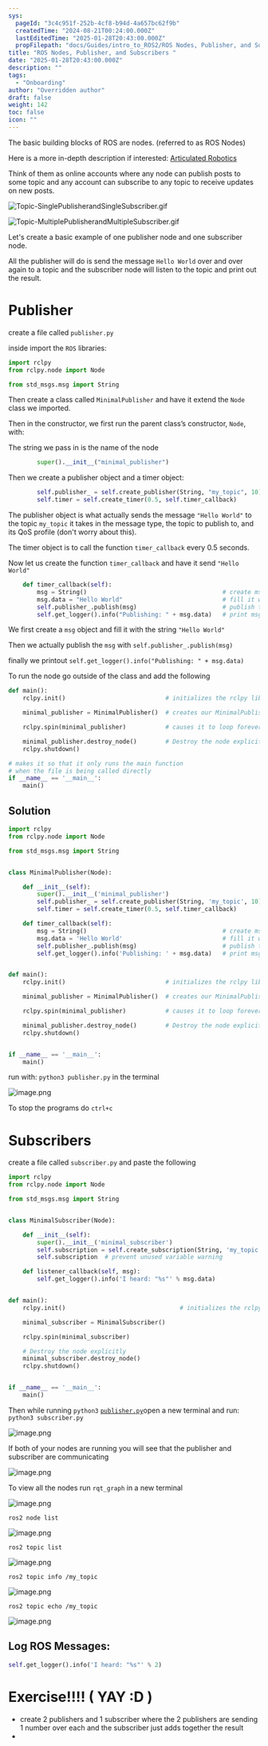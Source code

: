 ```yaml
---
sys:
  pageId: "3c4c951f-252b-4cf8-b94d-4a657bc62f9b"
  createdTime: "2024-08-21T00:24:00.000Z"
  lastEditedTime: "2025-01-28T20:43:00.000Z"
  propFilepath: "docs/Guides/intro_to_ROS2/ROS Nodes, Publisher, and Subscribers .md"
title: "ROS Nodes, Publisher, and Subscribers "
date: "2025-01-28T20:43:00.000Z"
description: ""
tags:
  - "Onboarding"
author: "Overridden author"
draft: false
weight: 142
toc: false
icon: ""
---
```


The basic building blocks of ROS are nodes. (referred to as ROS Nodes)

Here is a more in-depth description if interested: [Articulated Robotics](https://articulatedrobotics.xyz/tutorials/ready-for-ros/ros-overview#2-nodes)

Think of them as online accounts where any node can publish posts to some topic and any account can subscribe to any topic to receive updates on new posts.

![Topic-SinglePublisherandSingleSubscriber.gif](https://docs.ros.org/en/humble/_images/Topic-SinglePublisherandSingleSubscriber.gif)

![Topic-MultiplePublisherandMultipleSubscriber.gif](https://docs.ros.org/en/humble/_images/Topic-MultiplePublisherandMultipleSubscriber.gif)

Let's create a basic example of one publisher node and one subscriber node.

All the publisher will do is send the message `Hello World` over and over again to a topic and the subscriber node will listen to the topic and print out the result.

# Publisher

create a file called `publisher.py` 

inside import the `ROS` libraries:

```python
import rclpy
from rclpy.node import Node

from std_msgs.msg import String
```

Then create a class called `MinimalPublisher` and have it extend the `Node` class we imported.

Then in the constructor, we first run the parent class’s constructor, `Node`, with:

The string we pass in is the name of the node

```python
        super().__init__("minimal_publisher")
```

Then we create a publisher object and a timer object:

```python
        self.publisher_ = self.create_publisher(String, "my_topic", 10)
        self.timer = self.create_timer(0.5, self.timer_callback)
```

The publisher object is what actually sends the message `"Hello World"` to the topic `my_topic` it takes in the message type, the topic to publish to, and its QoS profile (don't worry about this).

The timer object is to call the function `timer_callback` every 0.5 seconds.

Now let us create the function `timer_callback` and have it send `"Hello World"`

```python
    def timer_callback(self):
        msg = String()                                      # create msg object
        msg.data = "Hello World"                            # fill it with data
        self.publisher_.publish(msg)                        # publish the message
        self.get_logger().info("Publishing: " + msg.data)   # print msg
```

We first create a `msg` object and fill it with the string `"Hello World"`

Then we actually publish the `msg` with `self.publisher_.publish(msg)`

finally we printout `self.get_logger().info("Publishing: " + msg.data)`

To run the node go outside of the class and add the following

```python
def main():
    rclpy.init()                            # initializes the rclpy library

    minimal_publisher = MinimalPublisher()  # creates our MinimalPublisher object

    rclpy.spin(minimal_publisher)           # causes it to loop forever

    minimal_publisher.destroy_node()        # Destroy the node explicitly
    rclpy.shutdown()

# makes it so that it only runs the main function
# when the file is being called directly
if __name__ == '__main__': 
    main()
```

## Solution

```python
import rclpy
from rclpy.node import Node

from std_msgs.msg import String


class MinimalPublisher(Node):

    def __init__(self):
        super().__init__('minimal_publisher')
        self.publisher_ = self.create_publisher(String, 'my_topic', 10)
        self.timer = self.create_timer(0.5, self.timer_callback)

    def timer_callback(self):
        msg = String()                                      # create msg object
        msg.data = 'Hello World'                            # fill it with data
        self.publisher_.publish(msg)                        # publish the message
        self.get_logger().info('Publishing: ' + msg.data)   # print msg


def main():
    rclpy.init()                            # initializes the rclpy library

    minimal_publisher = MinimalPublisher()  # creates our MinimalPublisher object

    rclpy.spin(minimal_publisher)           # causes it to loop forever

    minimal_publisher.destroy_node()        # Destroy the node explicitly
    rclpy.shutdown()


if __name__ == '__main__':
    main()
```

run with: `python3 publisher.py` in the terminal

![image.png](https://prod-files-secure.s3.us-west-2.amazonaws.com/d518164a-d88e-44d1-a4ee-3adb3bd8bce0/9214accb-ad5b-44f1-a31c-b3167c59138b/image.png?X-Amz-Algorithm=AWS4-HMAC-SHA256&X-Amz-Content-Sha256=UNSIGNED-PAYLOAD&X-Amz-Credential=ASIAZI2LB466Q6OQQP4U%2F20250227%2Fus-west-2%2Fs3%2Faws4_request&X-Amz-Date=20250227T220736Z&X-Amz-Expires=3600&X-Amz-Security-Token=IQoJb3JpZ2luX2VjEEYaCXVzLXdlc3QtMiJHMEUCIQDtXxwtfk%2BkN3Lz5985%2Bkn75wOZPEOnCmRfyiohRx7THAIgJmg8MDf3SdLk9YmpkEg22USYgd33qnEqJYPxqjGYN3sq%2FwMIfxAAGgw2Mzc0MjMxODM4MDUiDDDXIW29Q%2Fsq1uhzsyrcA2UfpH6lDV9M05w5AN%2Bu3s3PLU3iHopSlaEQRKjRbr1TDiHZ2PCuKWMUiWF0Bue%2F1lN5l%2FR2vHw3oAtS4oclN1ISWQ27iVowLSXyHuIDqGMS0TWuNGi3ReDmkYVs66%2FoXSmCti%2FuhBh3USk3HTaQC6QsX0srWOnfHi%2BYphzKtgYXkM314ClJ91oVNuIMapl%2Bvv9s3PPEmbsf21KO3bG8KjZ1sE%2BvmqxOMAJfg1hakMN7q4hduGfiPgI8ukASYnLXxZeXh2gmXqLvmLPExU04Hr4Bk2nPXUgClaG5XdoZAaEyjDGypsbPylfDtlyfVvIdjAjPwzWYOBAYOAGYNpzR%2B15aGqG8N7%2FW2A231LmnoIXLlAaILD5DDa8z65d%2F2YyHLxzFncOgeNWcvTnxipr3Sh6teiTyI%2F0motg6RmFw7LjBHmVwkNOP8Vfm%2FIdXVWk%2BQ8GRGnYZzt7TGrK8kWjcLQ3SbLtJqtHX9O7q8Sac90sRT4yyLjURZdfrvNjofY04o8bvaeLL4dzfSEacWmvOVLm6Bc7BhWb6XwHFN0faWf3kctBmj7B1wPnxqmTzBngv9S8CYf1w3FybI%2BotcpGyz2gClMDmCtsPcii%2FsgxLxcq0WYJRfbvops7i%2BnAKMNu7g74GOqUBogg5W%2BNreEqNAUJVR%2FggPfOMx8%2BNppD3nSfNLv0DhS76cnwzirJuTEayg0qH3IfK%2BoawE1eugi5IB%2F6OXQ3i1GZ%2BT9DBCsOLp8R46bLfxKNt7w9i5Pt6S2H0hXJjcVn%2BTUdrQWrLMvSegqR6%2BX4VPpld4x4CoGOmpgnc8gW1Y9JP5gwZtFJ4nc8xSd%2Bp3Za4BWfEyKWIzFn3%2BvDtplMXD2zCMTXV&X-Amz-Signature=9ae17ca6fde8bf5a360ea630e90edc6f8367100dac775f05c77c47598ae6c355&X-Amz-SignedHeaders=host&x-id=GetObject)

To stop the programs do `ctrl+c`

# Subscribers

create a file called `subscriber.py` and paste the following

```python
import rclpy
from rclpy.node import Node

from std_msgs.msg import String


class MinimalSubscriber(Node):

    def __init__(self):
        super().__init__('minimal_subscriber')
        self.subscription = self.create_subscription(String, 'my_topic', self.listener_callback, 10)
        self.subscription  # prevent unused variable warning

    def listener_callback(self, msg):
        self.get_logger().info('I heard: "%s"' % msg.data)


def main():
    rclpy.init()                                # initializes the rclpy library

    minimal_subscriber = MinimalSubscriber()

    rclpy.spin(minimal_subscriber)

    # Destroy the node explicitly
    minimal_subscriber.destroy_node()
    rclpy.shutdown()


if __name__ == '__main__':
    main()
```

Then while running `python3` [`publisher.py`](http://publisher.py/)open a new terminal and run: `python3 subscriber.py` 

![image.png](https://prod-files-secure.s3.us-west-2.amazonaws.com/d518164a-d88e-44d1-a4ee-3adb3bd8bce0/611fccf2-c738-4dbd-94e9-98f209092866/image.png?X-Amz-Algorithm=AWS4-HMAC-SHA256&X-Amz-Content-Sha256=UNSIGNED-PAYLOAD&X-Amz-Credential=ASIAZI2LB466Q6OQQP4U%2F20250227%2Fus-west-2%2Fs3%2Faws4_request&X-Amz-Date=20250227T220736Z&X-Amz-Expires=3600&X-Amz-Security-Token=IQoJb3JpZ2luX2VjEEYaCXVzLXdlc3QtMiJHMEUCIQDtXxwtfk%2BkN3Lz5985%2Bkn75wOZPEOnCmRfyiohRx7THAIgJmg8MDf3SdLk9YmpkEg22USYgd33qnEqJYPxqjGYN3sq%2FwMIfxAAGgw2Mzc0MjMxODM4MDUiDDDXIW29Q%2Fsq1uhzsyrcA2UfpH6lDV9M05w5AN%2Bu3s3PLU3iHopSlaEQRKjRbr1TDiHZ2PCuKWMUiWF0Bue%2F1lN5l%2FR2vHw3oAtS4oclN1ISWQ27iVowLSXyHuIDqGMS0TWuNGi3ReDmkYVs66%2FoXSmCti%2FuhBh3USk3HTaQC6QsX0srWOnfHi%2BYphzKtgYXkM314ClJ91oVNuIMapl%2Bvv9s3PPEmbsf21KO3bG8KjZ1sE%2BvmqxOMAJfg1hakMN7q4hduGfiPgI8ukASYnLXxZeXh2gmXqLvmLPExU04Hr4Bk2nPXUgClaG5XdoZAaEyjDGypsbPylfDtlyfVvIdjAjPwzWYOBAYOAGYNpzR%2B15aGqG8N7%2FW2A231LmnoIXLlAaILD5DDa8z65d%2F2YyHLxzFncOgeNWcvTnxipr3Sh6teiTyI%2F0motg6RmFw7LjBHmVwkNOP8Vfm%2FIdXVWk%2BQ8GRGnYZzt7TGrK8kWjcLQ3SbLtJqtHX9O7q8Sac90sRT4yyLjURZdfrvNjofY04o8bvaeLL4dzfSEacWmvOVLm6Bc7BhWb6XwHFN0faWf3kctBmj7B1wPnxqmTzBngv9S8CYf1w3FybI%2BotcpGyz2gClMDmCtsPcii%2FsgxLxcq0WYJRfbvops7i%2BnAKMNu7g74GOqUBogg5W%2BNreEqNAUJVR%2FggPfOMx8%2BNppD3nSfNLv0DhS76cnwzirJuTEayg0qH3IfK%2BoawE1eugi5IB%2F6OXQ3i1GZ%2BT9DBCsOLp8R46bLfxKNt7w9i5Pt6S2H0hXJjcVn%2BTUdrQWrLMvSegqR6%2BX4VPpld4x4CoGOmpgnc8gW1Y9JP5gwZtFJ4nc8xSd%2Bp3Za4BWfEyKWIzFn3%2BvDtplMXD2zCMTXV&X-Amz-Signature=9171455884869b3717d938a1dbc4d30993706df9db222a3a1d68627df47a3338&X-Amz-SignedHeaders=host&x-id=GetObject)

If both of your nodes are running you will see that the publisher and subscriber are communicating

![image.png](https://prod-files-secure.s3.us-west-2.amazonaws.com/d518164a-d88e-44d1-a4ee-3adb3bd8bce0/eea428b5-1cf0-43bb-a30b-81cbaf6c5c78/image.png?X-Amz-Algorithm=AWS4-HMAC-SHA256&X-Amz-Content-Sha256=UNSIGNED-PAYLOAD&X-Amz-Credential=ASIAZI2LB466Q6OQQP4U%2F20250227%2Fus-west-2%2Fs3%2Faws4_request&X-Amz-Date=20250227T220736Z&X-Amz-Expires=3600&X-Amz-Security-Token=IQoJb3JpZ2luX2VjEEYaCXVzLXdlc3QtMiJHMEUCIQDtXxwtfk%2BkN3Lz5985%2Bkn75wOZPEOnCmRfyiohRx7THAIgJmg8MDf3SdLk9YmpkEg22USYgd33qnEqJYPxqjGYN3sq%2FwMIfxAAGgw2Mzc0MjMxODM4MDUiDDDXIW29Q%2Fsq1uhzsyrcA2UfpH6lDV9M05w5AN%2Bu3s3PLU3iHopSlaEQRKjRbr1TDiHZ2PCuKWMUiWF0Bue%2F1lN5l%2FR2vHw3oAtS4oclN1ISWQ27iVowLSXyHuIDqGMS0TWuNGi3ReDmkYVs66%2FoXSmCti%2FuhBh3USk3HTaQC6QsX0srWOnfHi%2BYphzKtgYXkM314ClJ91oVNuIMapl%2Bvv9s3PPEmbsf21KO3bG8KjZ1sE%2BvmqxOMAJfg1hakMN7q4hduGfiPgI8ukASYnLXxZeXh2gmXqLvmLPExU04Hr4Bk2nPXUgClaG5XdoZAaEyjDGypsbPylfDtlyfVvIdjAjPwzWYOBAYOAGYNpzR%2B15aGqG8N7%2FW2A231LmnoIXLlAaILD5DDa8z65d%2F2YyHLxzFncOgeNWcvTnxipr3Sh6teiTyI%2F0motg6RmFw7LjBHmVwkNOP8Vfm%2FIdXVWk%2BQ8GRGnYZzt7TGrK8kWjcLQ3SbLtJqtHX9O7q8Sac90sRT4yyLjURZdfrvNjofY04o8bvaeLL4dzfSEacWmvOVLm6Bc7BhWb6XwHFN0faWf3kctBmj7B1wPnxqmTzBngv9S8CYf1w3FybI%2BotcpGyz2gClMDmCtsPcii%2FsgxLxcq0WYJRfbvops7i%2BnAKMNu7g74GOqUBogg5W%2BNreEqNAUJVR%2FggPfOMx8%2BNppD3nSfNLv0DhS76cnwzirJuTEayg0qH3IfK%2BoawE1eugi5IB%2F6OXQ3i1GZ%2BT9DBCsOLp8R46bLfxKNt7w9i5Pt6S2H0hXJjcVn%2BTUdrQWrLMvSegqR6%2BX4VPpld4x4CoGOmpgnc8gW1Y9JP5gwZtFJ4nc8xSd%2Bp3Za4BWfEyKWIzFn3%2BvDtplMXD2zCMTXV&X-Amz-Signature=caf0c66cbc87e1661460ab68855eee90d1d6ef7d015327e2a15b4c51de44520b&X-Amz-SignedHeaders=host&x-id=GetObject)

To view all the nodes run `rqt_graph` in a new terminal

![image.png](https://prod-files-secure.s3.us-west-2.amazonaws.com/d518164a-d88e-44d1-a4ee-3adb3bd8bce0/1d98e964-4318-4d62-b5c4-8c8f78368598/image.png?X-Amz-Algorithm=AWS4-HMAC-SHA256&X-Amz-Content-Sha256=UNSIGNED-PAYLOAD&X-Amz-Credential=ASIAZI2LB466Q6OQQP4U%2F20250227%2Fus-west-2%2Fs3%2Faws4_request&X-Amz-Date=20250227T220736Z&X-Amz-Expires=3600&X-Amz-Security-Token=IQoJb3JpZ2luX2VjEEYaCXVzLXdlc3QtMiJHMEUCIQDtXxwtfk%2BkN3Lz5985%2Bkn75wOZPEOnCmRfyiohRx7THAIgJmg8MDf3SdLk9YmpkEg22USYgd33qnEqJYPxqjGYN3sq%2FwMIfxAAGgw2Mzc0MjMxODM4MDUiDDDXIW29Q%2Fsq1uhzsyrcA2UfpH6lDV9M05w5AN%2Bu3s3PLU3iHopSlaEQRKjRbr1TDiHZ2PCuKWMUiWF0Bue%2F1lN5l%2FR2vHw3oAtS4oclN1ISWQ27iVowLSXyHuIDqGMS0TWuNGi3ReDmkYVs66%2FoXSmCti%2FuhBh3USk3HTaQC6QsX0srWOnfHi%2BYphzKtgYXkM314ClJ91oVNuIMapl%2Bvv9s3PPEmbsf21KO3bG8KjZ1sE%2BvmqxOMAJfg1hakMN7q4hduGfiPgI8ukASYnLXxZeXh2gmXqLvmLPExU04Hr4Bk2nPXUgClaG5XdoZAaEyjDGypsbPylfDtlyfVvIdjAjPwzWYOBAYOAGYNpzR%2B15aGqG8N7%2FW2A231LmnoIXLlAaILD5DDa8z65d%2F2YyHLxzFncOgeNWcvTnxipr3Sh6teiTyI%2F0motg6RmFw7LjBHmVwkNOP8Vfm%2FIdXVWk%2BQ8GRGnYZzt7TGrK8kWjcLQ3SbLtJqtHX9O7q8Sac90sRT4yyLjURZdfrvNjofY04o8bvaeLL4dzfSEacWmvOVLm6Bc7BhWb6XwHFN0faWf3kctBmj7B1wPnxqmTzBngv9S8CYf1w3FybI%2BotcpGyz2gClMDmCtsPcii%2FsgxLxcq0WYJRfbvops7i%2BnAKMNu7g74GOqUBogg5W%2BNreEqNAUJVR%2FggPfOMx8%2BNppD3nSfNLv0DhS76cnwzirJuTEayg0qH3IfK%2BoawE1eugi5IB%2F6OXQ3i1GZ%2BT9DBCsOLp8R46bLfxKNt7w9i5Pt6S2H0hXJjcVn%2BTUdrQWrLMvSegqR6%2BX4VPpld4x4CoGOmpgnc8gW1Y9JP5gwZtFJ4nc8xSd%2Bp3Za4BWfEyKWIzFn3%2BvDtplMXD2zCMTXV&X-Amz-Signature=a559bf2db9c9952b3c8912a083cc31d7f6b0bc8811b517ed106c01f159ab4fb6&X-Amz-SignedHeaders=host&x-id=GetObject)

`ros2 node list`

![image.png](https://prod-files-secure.s3.us-west-2.amazonaws.com/d518164a-d88e-44d1-a4ee-3adb3bd8bce0/680ac8cf-e6d9-4164-9ece-5b9a6fccffee/image.png?X-Amz-Algorithm=AWS4-HMAC-SHA256&X-Amz-Content-Sha256=UNSIGNED-PAYLOAD&X-Amz-Credential=ASIAZI2LB466Q6OQQP4U%2F20250227%2Fus-west-2%2Fs3%2Faws4_request&X-Amz-Date=20250227T220736Z&X-Amz-Expires=3600&X-Amz-Security-Token=IQoJb3JpZ2luX2VjEEYaCXVzLXdlc3QtMiJHMEUCIQDtXxwtfk%2BkN3Lz5985%2Bkn75wOZPEOnCmRfyiohRx7THAIgJmg8MDf3SdLk9YmpkEg22USYgd33qnEqJYPxqjGYN3sq%2FwMIfxAAGgw2Mzc0MjMxODM4MDUiDDDXIW29Q%2Fsq1uhzsyrcA2UfpH6lDV9M05w5AN%2Bu3s3PLU3iHopSlaEQRKjRbr1TDiHZ2PCuKWMUiWF0Bue%2F1lN5l%2FR2vHw3oAtS4oclN1ISWQ27iVowLSXyHuIDqGMS0TWuNGi3ReDmkYVs66%2FoXSmCti%2FuhBh3USk3HTaQC6QsX0srWOnfHi%2BYphzKtgYXkM314ClJ91oVNuIMapl%2Bvv9s3PPEmbsf21KO3bG8KjZ1sE%2BvmqxOMAJfg1hakMN7q4hduGfiPgI8ukASYnLXxZeXh2gmXqLvmLPExU04Hr4Bk2nPXUgClaG5XdoZAaEyjDGypsbPylfDtlyfVvIdjAjPwzWYOBAYOAGYNpzR%2B15aGqG8N7%2FW2A231LmnoIXLlAaILD5DDa8z65d%2F2YyHLxzFncOgeNWcvTnxipr3Sh6teiTyI%2F0motg6RmFw7LjBHmVwkNOP8Vfm%2FIdXVWk%2BQ8GRGnYZzt7TGrK8kWjcLQ3SbLtJqtHX9O7q8Sac90sRT4yyLjURZdfrvNjofY04o8bvaeLL4dzfSEacWmvOVLm6Bc7BhWb6XwHFN0faWf3kctBmj7B1wPnxqmTzBngv9S8CYf1w3FybI%2BotcpGyz2gClMDmCtsPcii%2FsgxLxcq0WYJRfbvops7i%2BnAKMNu7g74GOqUBogg5W%2BNreEqNAUJVR%2FggPfOMx8%2BNppD3nSfNLv0DhS76cnwzirJuTEayg0qH3IfK%2BoawE1eugi5IB%2F6OXQ3i1GZ%2BT9DBCsOLp8R46bLfxKNt7w9i5Pt6S2H0hXJjcVn%2BTUdrQWrLMvSegqR6%2BX4VPpld4x4CoGOmpgnc8gW1Y9JP5gwZtFJ4nc8xSd%2Bp3Za4BWfEyKWIzFn3%2BvDtplMXD2zCMTXV&X-Amz-Signature=c8e32ab5d7b0d21ea701c5a0c67dca211721e751c9c8a38197ee30584aebe644&X-Amz-SignedHeaders=host&x-id=GetObject)

`ros2 topic list`

![image.png](https://prod-files-secure.s3.us-west-2.amazonaws.com/d518164a-d88e-44d1-a4ee-3adb3bd8bce0/eee2ebe1-27ef-4a4a-96fb-2ca54126fb29/image.png?X-Amz-Algorithm=AWS4-HMAC-SHA256&X-Amz-Content-Sha256=UNSIGNED-PAYLOAD&X-Amz-Credential=ASIAZI2LB466Q6OQQP4U%2F20250227%2Fus-west-2%2Fs3%2Faws4_request&X-Amz-Date=20250227T220735Z&X-Amz-Expires=3600&X-Amz-Security-Token=IQoJb3JpZ2luX2VjEEYaCXVzLXdlc3QtMiJHMEUCIQDtXxwtfk%2BkN3Lz5985%2Bkn75wOZPEOnCmRfyiohRx7THAIgJmg8MDf3SdLk9YmpkEg22USYgd33qnEqJYPxqjGYN3sq%2FwMIfxAAGgw2Mzc0MjMxODM4MDUiDDDXIW29Q%2Fsq1uhzsyrcA2UfpH6lDV9M05w5AN%2Bu3s3PLU3iHopSlaEQRKjRbr1TDiHZ2PCuKWMUiWF0Bue%2F1lN5l%2FR2vHw3oAtS4oclN1ISWQ27iVowLSXyHuIDqGMS0TWuNGi3ReDmkYVs66%2FoXSmCti%2FuhBh3USk3HTaQC6QsX0srWOnfHi%2BYphzKtgYXkM314ClJ91oVNuIMapl%2Bvv9s3PPEmbsf21KO3bG8KjZ1sE%2BvmqxOMAJfg1hakMN7q4hduGfiPgI8ukASYnLXxZeXh2gmXqLvmLPExU04Hr4Bk2nPXUgClaG5XdoZAaEyjDGypsbPylfDtlyfVvIdjAjPwzWYOBAYOAGYNpzR%2B15aGqG8N7%2FW2A231LmnoIXLlAaILD5DDa8z65d%2F2YyHLxzFncOgeNWcvTnxipr3Sh6teiTyI%2F0motg6RmFw7LjBHmVwkNOP8Vfm%2FIdXVWk%2BQ8GRGnYZzt7TGrK8kWjcLQ3SbLtJqtHX9O7q8Sac90sRT4yyLjURZdfrvNjofY04o8bvaeLL4dzfSEacWmvOVLm6Bc7BhWb6XwHFN0faWf3kctBmj7B1wPnxqmTzBngv9S8CYf1w3FybI%2BotcpGyz2gClMDmCtsPcii%2FsgxLxcq0WYJRfbvops7i%2BnAKMNu7g74GOqUBogg5W%2BNreEqNAUJVR%2FggPfOMx8%2BNppD3nSfNLv0DhS76cnwzirJuTEayg0qH3IfK%2BoawE1eugi5IB%2F6OXQ3i1GZ%2BT9DBCsOLp8R46bLfxKNt7w9i5Pt6S2H0hXJjcVn%2BTUdrQWrLMvSegqR6%2BX4VPpld4x4CoGOmpgnc8gW1Y9JP5gwZtFJ4nc8xSd%2Bp3Za4BWfEyKWIzFn3%2BvDtplMXD2zCMTXV&X-Amz-Signature=5ced9968397425ce960a5c19d84c92537503a3a3000c797ba287cb15ff83a463&X-Amz-SignedHeaders=host&x-id=GetObject)

`ros2 topic info /my_topic`

![image.png](https://prod-files-secure.s3.us-west-2.amazonaws.com/d518164a-d88e-44d1-a4ee-3adb3bd8bce0/6288ef12-cb9e-406f-b9eb-65feed3a9011/image.png?X-Amz-Algorithm=AWS4-HMAC-SHA256&X-Amz-Content-Sha256=UNSIGNED-PAYLOAD&X-Amz-Credential=ASIAZI2LB466Q6OQQP4U%2F20250227%2Fus-west-2%2Fs3%2Faws4_request&X-Amz-Date=20250227T220736Z&X-Amz-Expires=3600&X-Amz-Security-Token=IQoJb3JpZ2luX2VjEEYaCXVzLXdlc3QtMiJHMEUCIQDtXxwtfk%2BkN3Lz5985%2Bkn75wOZPEOnCmRfyiohRx7THAIgJmg8MDf3SdLk9YmpkEg22USYgd33qnEqJYPxqjGYN3sq%2FwMIfxAAGgw2Mzc0MjMxODM4MDUiDDDXIW29Q%2Fsq1uhzsyrcA2UfpH6lDV9M05w5AN%2Bu3s3PLU3iHopSlaEQRKjRbr1TDiHZ2PCuKWMUiWF0Bue%2F1lN5l%2FR2vHw3oAtS4oclN1ISWQ27iVowLSXyHuIDqGMS0TWuNGi3ReDmkYVs66%2FoXSmCti%2FuhBh3USk3HTaQC6QsX0srWOnfHi%2BYphzKtgYXkM314ClJ91oVNuIMapl%2Bvv9s3PPEmbsf21KO3bG8KjZ1sE%2BvmqxOMAJfg1hakMN7q4hduGfiPgI8ukASYnLXxZeXh2gmXqLvmLPExU04Hr4Bk2nPXUgClaG5XdoZAaEyjDGypsbPylfDtlyfVvIdjAjPwzWYOBAYOAGYNpzR%2B15aGqG8N7%2FW2A231LmnoIXLlAaILD5DDa8z65d%2F2YyHLxzFncOgeNWcvTnxipr3Sh6teiTyI%2F0motg6RmFw7LjBHmVwkNOP8Vfm%2FIdXVWk%2BQ8GRGnYZzt7TGrK8kWjcLQ3SbLtJqtHX9O7q8Sac90sRT4yyLjURZdfrvNjofY04o8bvaeLL4dzfSEacWmvOVLm6Bc7BhWb6XwHFN0faWf3kctBmj7B1wPnxqmTzBngv9S8CYf1w3FybI%2BotcpGyz2gClMDmCtsPcii%2FsgxLxcq0WYJRfbvops7i%2BnAKMNu7g74GOqUBogg5W%2BNreEqNAUJVR%2FggPfOMx8%2BNppD3nSfNLv0DhS76cnwzirJuTEayg0qH3IfK%2BoawE1eugi5IB%2F6OXQ3i1GZ%2BT9DBCsOLp8R46bLfxKNt7w9i5Pt6S2H0hXJjcVn%2BTUdrQWrLMvSegqR6%2BX4VPpld4x4CoGOmpgnc8gW1Y9JP5gwZtFJ4nc8xSd%2Bp3Za4BWfEyKWIzFn3%2BvDtplMXD2zCMTXV&X-Amz-Signature=1a688a034a9f3fb4fe4152219d469f446a2cc5bf7e63a865ce7877f643e4e2de&X-Amz-SignedHeaders=host&x-id=GetObject)

`ros2 topic echo /my_topic`

![image.png](https://prod-files-secure.s3.us-west-2.amazonaws.com/d518164a-d88e-44d1-a4ee-3adb3bd8bce0/0a6fcb4d-422d-4a6c-a803-749ef4adf2c6/image.png?X-Amz-Algorithm=AWS4-HMAC-SHA256&X-Amz-Content-Sha256=UNSIGNED-PAYLOAD&X-Amz-Credential=ASIAZI2LB466Q6OQQP4U%2F20250227%2Fus-west-2%2Fs3%2Faws4_request&X-Amz-Date=20250227T220736Z&X-Amz-Expires=3600&X-Amz-Security-Token=IQoJb3JpZ2luX2VjEEYaCXVzLXdlc3QtMiJHMEUCIQDtXxwtfk%2BkN3Lz5985%2Bkn75wOZPEOnCmRfyiohRx7THAIgJmg8MDf3SdLk9YmpkEg22USYgd33qnEqJYPxqjGYN3sq%2FwMIfxAAGgw2Mzc0MjMxODM4MDUiDDDXIW29Q%2Fsq1uhzsyrcA2UfpH6lDV9M05w5AN%2Bu3s3PLU3iHopSlaEQRKjRbr1TDiHZ2PCuKWMUiWF0Bue%2F1lN5l%2FR2vHw3oAtS4oclN1ISWQ27iVowLSXyHuIDqGMS0TWuNGi3ReDmkYVs66%2FoXSmCti%2FuhBh3USk3HTaQC6QsX0srWOnfHi%2BYphzKtgYXkM314ClJ91oVNuIMapl%2Bvv9s3PPEmbsf21KO3bG8KjZ1sE%2BvmqxOMAJfg1hakMN7q4hduGfiPgI8ukASYnLXxZeXh2gmXqLvmLPExU04Hr4Bk2nPXUgClaG5XdoZAaEyjDGypsbPylfDtlyfVvIdjAjPwzWYOBAYOAGYNpzR%2B15aGqG8N7%2FW2A231LmnoIXLlAaILD5DDa8z65d%2F2YyHLxzFncOgeNWcvTnxipr3Sh6teiTyI%2F0motg6RmFw7LjBHmVwkNOP8Vfm%2FIdXVWk%2BQ8GRGnYZzt7TGrK8kWjcLQ3SbLtJqtHX9O7q8Sac90sRT4yyLjURZdfrvNjofY04o8bvaeLL4dzfSEacWmvOVLm6Bc7BhWb6XwHFN0faWf3kctBmj7B1wPnxqmTzBngv9S8CYf1w3FybI%2BotcpGyz2gClMDmCtsPcii%2FsgxLxcq0WYJRfbvops7i%2BnAKMNu7g74GOqUBogg5W%2BNreEqNAUJVR%2FggPfOMx8%2BNppD3nSfNLv0DhS76cnwzirJuTEayg0qH3IfK%2BoawE1eugi5IB%2F6OXQ3i1GZ%2BT9DBCsOLp8R46bLfxKNt7w9i5Pt6S2H0hXJjcVn%2BTUdrQWrLMvSegqR6%2BX4VPpld4x4CoGOmpgnc8gW1Y9JP5gwZtFJ4nc8xSd%2Bp3Za4BWfEyKWIzFn3%2BvDtplMXD2zCMTXV&X-Amz-Signature=eff4ac45bd685ab5cae04e2be7a02b3011b4cdb792131b7a93f85b63acde69bb&X-Amz-SignedHeaders=host&x-id=GetObject)

## Log ROS Messages:

```python
self.get_logger().info('I heard: "%s"' % 2)
```

# Exercise!!!! ( YAY :D )

- create 2 publishers and 1 subscriber where the 2 publishers are sending 1 number over each and the subscriber just adds together the result
- 

